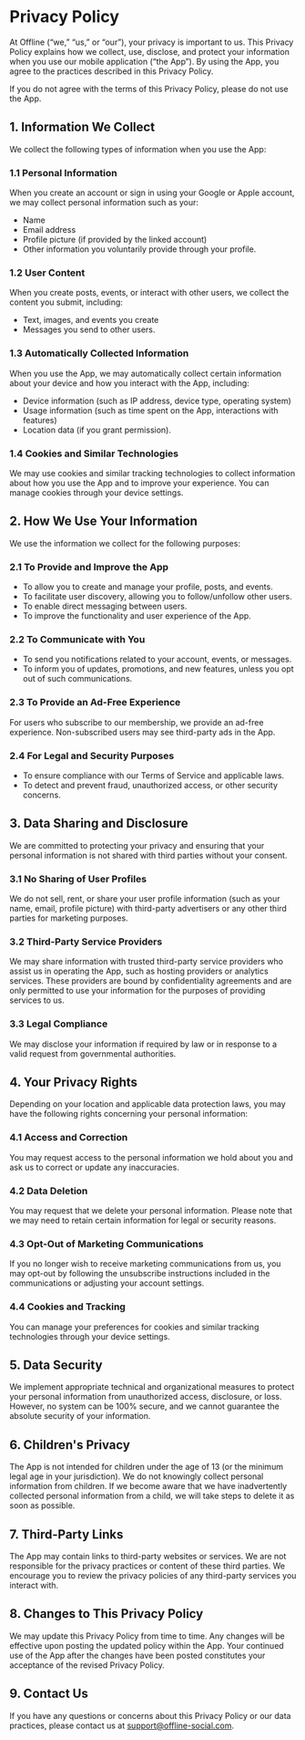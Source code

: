 # Privacy Policy

At Offline (“we,” “us,” or “our”), your privacy is important to us. This Privacy Policy explains how we collect, use, disclose, and protect your information when you use our mobile application (“the App”). By using the App, you agree to the practices described in this Privacy Policy.

If you do not agree with the terms of this Privacy Policy, please do not use the App.

## 1. Information We Collect

We collect the following types of information when you use the App:

### 1.1 Personal Information

When you create an account or sign in using your Google or Apple account, we may collect personal information such as your:
- Name
- Email address
- Profile picture (if provided by the linked account)
- Other information you voluntarily provide through your profile.

### 1.2 User Content

When you create posts, events, or interact with other users, we collect the content you submit, including:
- Text, images, and events you create
- Messages you send to other users.

### 1.3 Automatically Collected Information

When you use the App, we may automatically collect certain information about your device and how you interact with the App, including:
- Device information (such as IP address, device type, operating system)
- Usage information (such as time spent on the App, interactions with features)
- Location data (if you grant permission).

### 1.4 Cookies and Similar Technologies

We may use cookies and similar tracking technologies to collect information about how you use the App and to improve your experience. You can manage cookies through your device settings.

## 2. How We Use Your Information

We use the information we collect for the following purposes:

### 2.1 To Provide and Improve the App
- To allow you to create and manage your profile, posts, and events.
- To facilitate user discovery, allowing you to follow/unfollow other users.
- To enable direct messaging between users.
- To improve the functionality and user experience of the App.

### 2.2 To Communicate with You
- To send you notifications related to your account, events, or messages.
- To inform you of updates, promotions, and new features, unless you opt out of such communications.

### 2.3 To Provide an Ad-Free Experience
For users who subscribe to our membership, we provide an ad-free experience. Non-subscribed users may see third-party ads in the App.

### 2.4 For Legal and Security Purposes
- To ensure compliance with our Terms of Service and applicable laws.
- To detect and prevent fraud, unauthorized access, or other security concerns.

## 3. Data Sharing and Disclosure

We are committed to protecting your privacy and ensuring that your personal information is not shared with third parties without your consent.

### 3.1 No Sharing of User Profiles
We do not sell, rent, or share your user profile information (such as your name, email, profile picture) with third-party advertisers or any other third parties for marketing purposes.

### 3.2 Third-Party Service Providers
We may share information with trusted third-party service providers who assist us in operating the App, such as hosting providers or analytics services. These providers are bound by confidentiality agreements and are only permitted to use your information for the purposes of providing services to us.

### 3.3 Legal Compliance
We may disclose your information if required by law or in response to a valid request from governmental authorities.

## 4. Your Privacy Rights

Depending on your location and applicable data protection laws, you may have the following rights concerning your personal information:

### 4.1 Access and Correction
You may request access to the personal information we hold about you and ask us to correct or update any inaccuracies.

### 4.2 Data Deletion
You may request that we delete your personal information. Please note that we may need to retain certain information for legal or security reasons.

### 4.3 Opt-Out of Marketing Communications
If you no longer wish to receive marketing communications from us, you may opt-out by following the unsubscribe instructions included in the communications or adjusting your account settings.

### 4.4 Cookies and Tracking
You can manage your preferences for cookies and similar tracking technologies through your device settings.

## 5. Data Security

We implement appropriate technical and organizational measures to protect your personal information from unauthorized access, disclosure, or loss. However, no system can be 100% secure, and we cannot guarantee the absolute security of your information.

## 6. Children's Privacy

The App is not intended for children under the age of 13 (or the minimum legal age in your jurisdiction). We do not knowingly collect personal information from children. If we become aware that we have inadvertently collected personal information from a child, we will take steps to delete it as soon as possible.

## 7. Third-Party Links

The App may contain links to third-party websites or services. We are not responsible for the privacy practices or content of these third parties. We encourage you to review the privacy policies of any third-party services you interact with.

## 8. Changes to This Privacy Policy

We may update this Privacy Policy from time to time. Any changes will be effective upon posting the updated policy within the App. Your continued use of the App after the changes have been posted constitutes your acceptance of the revised Privacy Policy.

## 9. Contact Us

If you have any questions or concerns about this Privacy Policy or our data practices, please contact us at [support@offline-social.com](mailto:support@offline-social.com).
